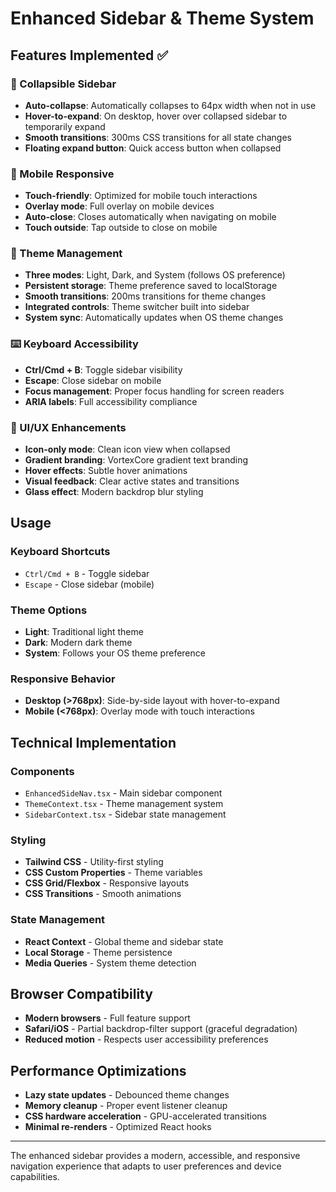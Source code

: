 # Enhanced Sidebar & Theme System

## Features Implemented ✅

### 🔄 Collapsible Sidebar
- **Auto-collapse**: Automatically collapses to 64px width when not in use
- **Hover-to-expand**: On desktop, hover over collapsed sidebar to temporarily expand
- **Smooth transitions**: 300ms CSS transitions for all state changes
- **Floating expand button**: Quick access button when collapsed

### 📱 Mobile Responsive
- **Touch-friendly**: Optimized for mobile touch interactions
- **Overlay mode**: Full overlay on mobile devices
- **Auto-close**: Closes automatically when navigating on mobile
- **Touch outside**: Tap outside to close on mobile

### 🎨 Theme Management
- **Three modes**: Light, Dark, and System (follows OS preference)
- **Persistent storage**: Theme preference saved to localStorage
- **Smooth transitions**: 200ms transitions for theme changes
- **Integrated controls**: Theme switcher built into sidebar
- **System sync**: Automatically updates when OS theme changes

### ⌨️ Keyboard Accessibility
- **Ctrl/Cmd + B**: Toggle sidebar visibility
- **Escape**: Close sidebar on mobile
- **Focus management**: Proper focus handling for screen readers
- **ARIA labels**: Full accessibility compliance

### 🎯 UI/UX Enhancements
- **Icon-only mode**: Clean icon view when collapsed
- **Gradient branding**: VortexCore gradient text branding
- **Hover effects**: Subtle hover animations
- **Visual feedback**: Clear active states and transitions
- **Glass effect**: Modern backdrop blur styling

## Usage

### Keyboard Shortcuts
- `Ctrl/Cmd + B` - Toggle sidebar
- `Escape` - Close sidebar (mobile)

### Theme Options
- **Light**: Traditional light theme
- **Dark**: Modern dark theme  
- **System**: Follows your OS theme preference

### Responsive Behavior
- **Desktop (>768px)**: Side-by-side layout with hover-to-expand
- **Mobile (<768px)**: Overlay mode with touch interactions

## Technical Implementation

### Components
- `EnhancedSideNav.tsx` - Main sidebar component
- `ThemeContext.tsx` - Theme management system
- `SidebarContext.tsx` - Sidebar state management

### Styling
- **Tailwind CSS** - Utility-first styling
- **CSS Custom Properties** - Theme variables
- **CSS Grid/Flexbox** - Responsive layouts
- **CSS Transitions** - Smooth animations

### State Management
- **React Context** - Global theme and sidebar state
- **Local Storage** - Theme persistence
- **Media Queries** - System theme detection

## Browser Compatibility
- **Modern browsers** - Full feature support
- **Safari/iOS** - Partial backdrop-filter support (graceful degradation)
- **Reduced motion** - Respects user accessibility preferences

## Performance Optimizations
- **Lazy state updates** - Debounced theme changes
- **Memory cleanup** - Proper event listener cleanup
- **CSS hardware acceleration** - GPU-accelerated transitions
- **Minimal re-renders** - Optimized React hooks

---

The enhanced sidebar provides a modern, accessible, and responsive navigation experience that adapts to user preferences and device capabilities.
